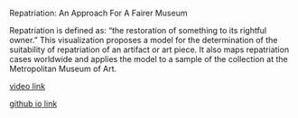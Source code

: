 Repatriation: An Approach For A Fairer Museum

Repatriation is defined as: “the restoration of something to its rightful owner.” This visualization proposes a model for the determination of the suitability of repatriation of an artifact or art piece. It also maps repatriation cases worldwide and applies the model to a sample of the collection at the Metropolitan Museum of Art.

[video link](https://drive.google.com/file/d/10vAnm66vjDf1dJcRdbQ__pJDRowO6iGT/view?usp=sharing)

[github io link](https://simone-betito.github.io/msdv-thesis-SB/)
